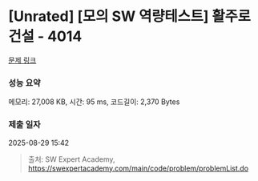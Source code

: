 # [Unrated] [모의 SW 역량테스트] 활주로 건설 - 4014 

[문제 링크](https://swexpertacademy.com/main/code/problem/problemDetail.do?contestProbId=AWIeW7FakkUDFAVH) 

### 성능 요약

메모리: 27,008 KB, 시간: 95 ms, 코드길이: 2,370 Bytes

### 제출 일자

2025-08-29 15:42



> 출처: SW Expert Academy, https://swexpertacademy.com/main/code/problem/problemList.do